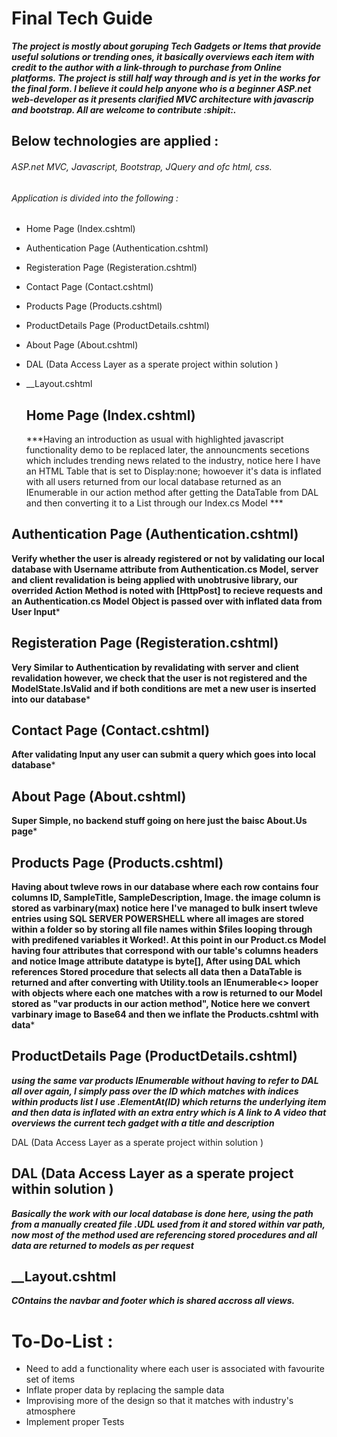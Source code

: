# Final Tech Guide

***The project is mostly about goruping Tech Gadgets or Items that provide useful solutions or trending ones, it basically overviews each item with credit to the author with a link-through to purchase from Online platforms. The project is still half way through and is yet in the works for the final form. I believe it could help anyone who is a beginner ASP.net web-developer as it presents clarified MVC architecture with javascrip and bootstrap. All are welcome to contribute :shipit:.***


## Below technologies are applied : 

###### ASP.net MVC, Javascript, Bootstrap, JQuery and ofc html, css. 

###### Application is divided into the following : 

- Home Page (Index.cshtml)
- Authentication Page (Authentication.cshtml)
- Registeration Page (Registeration.cshtml)
- Contact Page (Contact.cshtml)
- Products Page (Products.cshtml)
- ProductDetails Page (ProductDetails.cshtml)
- About Page (About.cshtml)
- DAL (Data Access Layer as a sperate project within solution )
- __Layout.cshtml 

  ## Home Page (Index.cshtml) 
  
  ***Having an introduction as usual with highlighted javascript functionality demo to be replaced later, the announcments secetions which includes trending news related to the industry, notice here I have an HTML Table that is set to Display:none; howoever it's data is inflated with all users returned from our local database returned as an IEnumerable in our action method after getting the DataTable from DAL and then converting it to a List through our Index.cs Model ***
  
## Authentication Page (Authentication.cshtml)
**Verify whether the user is already registered or not by validating our local database with Username attribute from Authentication.cs Model, server and client revalidation is being applied with unobtrusive library, our overrided Action Method is noted with [HttpPost] to recieve requests and an Authentication.cs Model Object is passed over with inflated data from User Input***


## Registeration Page (Registeration.cshtml)
**Very Similar to Authentication by revalidating with server and client revalidation however, we check that the user is not registered and the ModelState.IsValid and if both conditions are met a new user is inserted into our database***


## Contact Page (Contact.cshtml)  
**After validating Input any user can submit a query which goes into local database***

## About Page (About.cshtml)
**Super Simple, no backend stuff going on here just the baisc About.Us page***


## Products Page (Products.cshtml)
**Having about twleve rows in our database where each row contains four columns ID, SampleTitle, SampleDescription, Image. the image column is stored as varbinary(max) notice here I've managed to bulk insert twleve entries using SQL SERVER POWERSHELL where all images are stored within a folder so by storing all file names within $files looping through with predifened variables it Worked!. At this point in our Product.cs Model having four attributes that correspond with our table's columns headers and notice Image attribute datatype is byte[], After using DAL which references Stored procedure that selects all data then a DataTable is returned and after converting with Utility.tools  an IEnumerable<> looper with objects where each one matches with a row is returned to our Model stored as "var products in our action method", Notice here we convert varbinary image to Base64 and then we inflate the Products.cshtml with data***


## ProductDetails Page (ProductDetails.cshtml)
***using the same var products IEnumerable without having to refer to DAL all over again, I simply pass over the ID which matches with indices within products list I use .ElementAt(ID) which returns the underlying item and then data is inflated with an extra entry which is A link to A video that overviews the current tech gadget with a title and description***


DAL (Data Access Layer as a sperate project within solution )

## DAL (Data Access Layer as a sperate project within solution )
***Basically the work with our local database is done here, using the path from a manually created file .UDL used from it and stored within var path, now most of the method used are referencing stored procedures and all data are returned to models as per request***


## __Layout.cshtml
***COntains the navbar and footer which is shared accross all views.***

# To-Do-List : 
- Need to add a functionality where each user is associated with favourite set of items
- Inflate proper data by replacing the sample data 
- Improvising more of the design so that it matches with industry's atmosphere 
- Implement proper Tests



  
  
